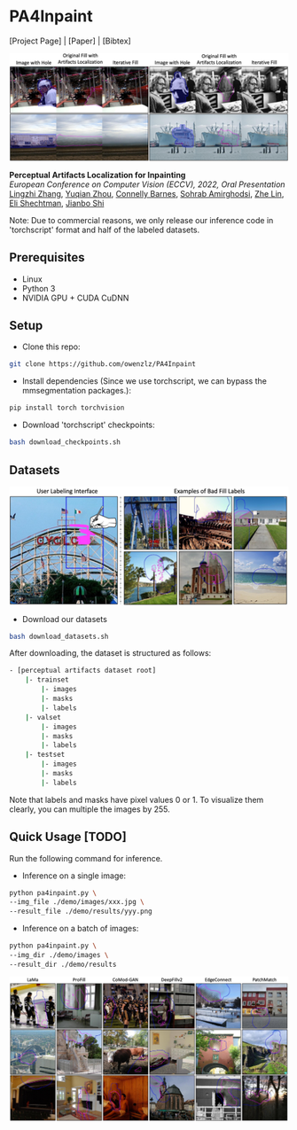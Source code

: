 # PA4Inpaint
[Project Page] |  [Paper] | [Bibtex]
<!-- (https://chail.github.io/latent-composition/) -->

<img src="https://github.com/owenzlz/PA4Inpaint/blob/main/images/teaser.png" style="width:800px;">

**Perceptual Artifacts Localization for Inpainting**\
*European Conference on Computer Vision (ECCV), 2022, Oral Presentation*\
[Lingzhi Zhang](https://owenzlz.github.io/), [Yuqian Zhou](https://yzhouas.github.io/), [Connelly Barnes](http://www.connellybarnes.com/work/), [Sohrab Amirghodsi](https://scholar.google.com/citations?user=aFrtZOIAAAAJ&hl=en), [Zhe Lin](https://sites.google.com/site/zhelin625/), [Eli Shechtman](https://research.adobe.com/person/eli-shechtman/), [Jianbo Shi](https://www.cis.upenn.edu/~jshi/)

Note: Due to commercial reasons, we only release our inference code in 'torchscript' format and half of the labeled datasets. 

## Prerequisites
- Linux
- Python 3
- NVIDIA GPU + CUDA CuDNN

## Setup
- Clone this repo:
```bash
git clone https://github.com/owenzlz/PA4Inpaint
```

- Install dependencies (Since we use torchscript, we can bypass the mmsegmentation packages.):
```bash
pip install torch torchvision
```

- Download 'torchscript' checkpoints:
```bash
bash download_checkpoints.sh
```

## Datasets

<img src="https://github.com/owenzlz/PA4Inpaint/blob/main/images/user_labels.png" style="width:800px;">

- Download our datasets
```bash
bash download_datasets.sh
```

After downloading, the dataset is structured as follows: 
```bash
- [perceptual artifacts dataset root]
    |- trainset
        |- images
        |- masks
        |- labels
    |- valset
        |- images
        |- masks
        |- labels
    |- testset
        |- images
        |- masks
        |- labels
```

Note that labels and masks have pixel values 0 or 1. To visualize them clearly, you can multiple the images by 255. 

## Quick Usage [TODO]

Run the following command for inference. 

- Inference on a single image:
```bash
python pa4inpaint.py \
--img_file ./demo/images/xxx.jpg \
--result_file ./demo/results/yyy.png
```

- Inference on a batch of images:
```bash
python pa4inpaint.py \
--img_dir ./demo/images \
--result_dir ./demo/results
```

<img src="https://github.com/owenzlz/PA4Inpaint/blob/main/images/seg_results.png" style="width:800px;">




